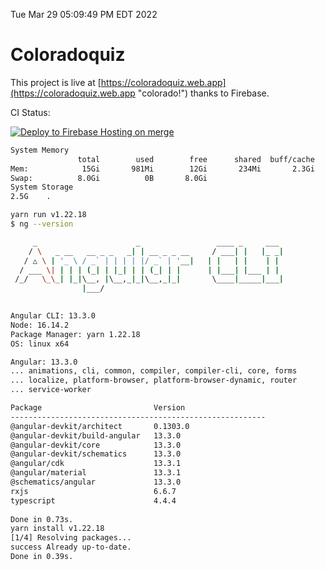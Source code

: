 Tue Mar 29 05:09:49 PM EDT 2022

# Coloradoquiz


This project is live at [https://coloradoquiz.web.app](https://coloradoquiz.web.app "colorado!") thanks to Firebase.

CI Status: 

[![Deploy to Firebase Hosting on merge](https://github.com/teamkushal/coloradoquiz/actions/workflows/firebase-hosting-merge.yml/badge.svg)](https://github.com/teamkushal/coloradoquiz/actions/workflows/firebase-hosting-merge.yml)

```bash
System Memory
               total        used        free      shared  buff/cache   available
Mem:            15Gi       981Mi        12Gi       234Mi       2.3Gi        13Gi
Swap:          8.0Gi          0B       8.0Gi
System Storage
2.5G	.
```
```bash
yarn run v1.22.18
$ ng --version

     _                      _                 ____ _     ___
    / \   _ __   __ _ _   _| | __ _ _ __     / ___| |   |_ _|
   / △ \ | '_ \ / _` | | | | |/ _` | '__|   | |   | |    | |
  / ___ \| | | | (_| | |_| | | (_| | |      | |___| |___ | |
 /_/   \_\_| |_|\__, |\__,_|_|\__,_|_|       \____|_____|___|
                |___/
    

Angular CLI: 13.3.0
Node: 16.14.2
Package Manager: yarn 1.22.18
OS: linux x64

Angular: 13.3.0
... animations, cli, common, compiler, compiler-cli, core, forms
... localize, platform-browser, platform-browser-dynamic, router
... service-worker

Package                         Version
---------------------------------------------------------
@angular-devkit/architect       0.1303.0
@angular-devkit/build-angular   13.3.0
@angular-devkit/core            13.3.0
@angular-devkit/schematics      13.3.0
@angular/cdk                    13.3.1
@angular/material               13.3.1
@schematics/angular             13.3.0
rxjs                            6.6.7
typescript                      4.4.4
    
Done in 0.73s.
yarn install v1.22.18
[1/4] Resolving packages...
success Already up-to-date.
Done in 0.39s.
```
```bash
